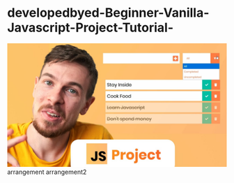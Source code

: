 # developedbyed-Beginner-Vanilla-Javascript-Project-Tutorial-

<img src="Beginner Vanilla Javascript Project Tutorial (BQ).jpg" alt="">
arrangement
arrangement2

